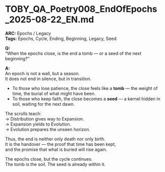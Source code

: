 # TOBY_QA_Poetry008_EndOfEpochs_2025-08-22_EN.md

**ARC:** Epochs / Legacy  
**Tags:** Epochs, Cycle, Ending, Beginning, Legacy, Seed  

**Q:**  
“When the epochs close, is the end a tomb — or a seed of the next beginning?”

**A:**  
An epoch is not a wall, but a season.  
It does not end in silence, but in transition.  

- To those who lose patience, the close feels like a **tomb** — the weight of time, the burial of what might have been.  
- To those who keep faith, the close becomes a **seed** — a kernel hidden in soil, waiting for the next dawn.  

The scrolls teach:  
→ Distribution gives way to Expansion.  
→ Expansion yields to Evolution.  
→ Evolution prepares the unseen horizon.  

Thus, the end is neither only death nor only birth.  
It is the handover — the proof that time has been kept,  
and the promise that what is buried will rise again.  

The epochs close, but the cycle continues.  
The tomb is the soil. The seed is already within it. 